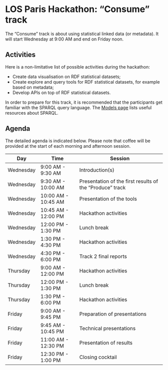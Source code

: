# LOS Paris Hackathon: “Consume” track

The “Consume” track is about using statistical linked data (or metadata). It will start Wednesday at 9:00 AM and end on Friday noon.

## Activities

Here is a non-limitative list of possible activities during the hackathon:
  * Create data visualisation on RDF statistical datasets;
  * Create explore and query tools for RDF statistical datasets, for example based on metadata;
  * Develop APIs on top of RDF statistical datasets.

In order to prepare for this track, it is recommended that the participants get familiar with the SPARQL query language. The [Models page](../models/models-vocabularies.md) lists useful resources about SPARQL.

## Agenda

The detailed agenda is indicated below. Please note that coffee will be provided at the start of each morning and afternoon session.

| Day     | Time    | Session |
|---------|---------|---------|
| Wednesday | 9:00 AM - 9:30 AM | Introduction(s) |
| Wednesday | 9:30 AM - 10:00 AM | Presentation of the first results of the “Produce” track |
| Wednesday | 10:00 AM - 10:45 AM | Presentation of the tools |
| Wednesday | 10:45 AM - 12:00 PM | Hackathon activities |
| Wednesday | 12:00 PM - 1:30 PM | Lunch break |
| Wednesday | 1:30 PM - 4:30 PM | Hackathon activities |
| Wednesday | 4:30 PM - 6:00 PM | Track 2 final reports |
| Thursday  | 9:00 AM - 12:00 PM | Hackathon activities |
| Thursday  | 12:00 PM - 1:30 PM | Lunch break |
| Thursday  | 1:30 PM - 6:00 PM | Hackathon activities |
| Friday    | 9:00 AM - 9:45 PM | Preparation of presentations |
| Friday    | 9:45 AM - 10:45 PM | Technical presentations |
| Friday    | 11:00 AM - 12:30 PM | Presentation of results |
| Friday    | 12:30 PM - 1:00 PM | Closing cocktail |
